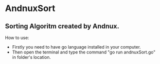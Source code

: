 # AndnuxSort
## Sorting Algoritm created by Andnux.

How to use:
  * Firstly you need to have go language installed in your computer.
  * Then open the terminal and type the command "go run andnuxSort.go" in folder's location.
